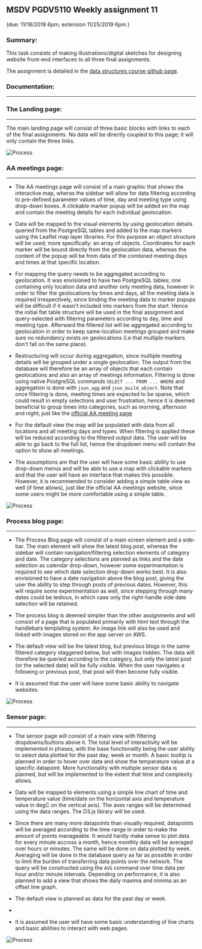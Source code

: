 ## MSDV PGDV5110 Weekly assignment 11 
(due: 11/18/2019 6pm; extension 11/25/2019 6pm )

### Summary:

This task consists of making illustrations/digital sketches for
designing website front-end interfaces to all three final assignments.

The assignment is detailed in the [data structures course github page](https://github.com/visualizedata/data-structures/blob/master/weekly_assignment_11.md).


### Documentation:
--------------------------

### The Landing page:
--------------------------


The main landing page will consist of three basic blocks with links to each 
of the final assignments. No data will be directly coupled to this page;
it will only contain the three links.

![Process](./images/0_landingpage.png)




### AA meetings page:
--------------------------


* The AA meetings page will consist of a main graphic that shows the interactive map, 
wheras the sidebar will allow for data filtering according to pre-defined parameter
values of time, day and meeting type using drop-down boxes.
A clickable marker popup will be added on the map and contain the meeting details for 
each individual geolocation.

* Data will be mapped to the visual elements by using geolocation details queried from 
the PostgreSQL tables and added to the map markers using the Leaflet map layer libraries.
For this purpose an object structure will be used; more specifically: an array of objects. 
Coordinates for each marker will be bound directly from the geolocation data, 
whereas the content of the popup will be from data of the combined meeting 
days and times at that specific location.

* For mapping the query needs to be aggregated according to geolocation. It was envisioned
to have two PostgreSQL tables; one containing only location data and another only meeting data, however
in order to filter the geolocations by times and days, all the meeting data is required irrespectively, 
since binding the meeting data to marker popups will be difficult if it wasn't included into markers from the start.
Hence the initial flat table structure will be used in the final assignment 
and query-selected with filtering parameters according to day, time 
and meeting type. Afterward the filtered list will be aggregated according to geolocation in order
to keep same-location meetings grouped and make sure no redundancy exists on geolocations (i.e that 
multiple markers don't fall on the same place).

* Restructuring will occur during aggregation, since multiple meeting details will be grouped under a single geolocation.
The output from the database will therefore be an array of objects that each contain geolocations and also an array of meetings information.
Filtering is done using native PostgreSQL commands `SELECT ... FROM ... WHERE` and 
aggregation is done with `json_agg` and `json_build_object`.
Note that once filtering is done, meeting times are expected to be sparse, which
could result in empty selections and user frustration, hence it is deemed beneficial to group times into 
categories, such as morning, afternoon and night; just like the [official AA meeting page](https://www.nyintergroup.org/meetings/?tsml-view=map)


* For the default view the map will be populated with data from all locations and all meeting days and types.
  When filtering is applied these will be reduced according to the filtered output data. The user will be able to
  go back to the full list, hence the dropdown menu will contain the option to show all meetings.  

* The assumptions are that the user will have some basic ability to use drop-down menus and will be able to 
  use a map with clickable markers and that the user will have an interface that makes this possible. 
  However, it is recommended to consider adding a simple table view as well (if time allows), 
  just like the official AA meetings website, since some users might be more comfortable using a simple table.


![Process](./images/1_aameetings.png)




### Process blog page:
--------------------------


* The Process Blog page will consist of a main screen element and a side-bar.
  The main element will show the latest blog post, whereas
  the sidebar will contain navigation/filtering selection elements of category and date.
  The category selections are planned as links and the date selection as calendar drop-down,
  however some experimentation is required to see which date selection drop-down works best.
  It is also envisioned to have a date navigation above the blog post, giving the user the ability to 
  step through posts of previous dates. However, this will require some experimentation as well, since
  stepping through many dates could be tedious, in which case only the right-handle
  side date selection will be retained. 

* The process blog is deemed simpler than the other assignments and will consist of a page
  that is populated primarily with html text through the handlebars templating system. 
  An image link will also be used and linked with images stored on the app server on AWS.

* The default view will be the latest blog, but previous blogs in the same filtered category staggered below, 
  but with images hidden. The data will therefore be queried according to the category, but only the latest post
  (or the selected date) will be fully visible. When the user navigates a following or previous post, that post
  will then become fully visible.

* It is assumed that the user will have some basic ability to navigate websites.


![Process](./images/2_processblog.png)




### Sensor page:
--------------------------

* The sensor page will consist of a main view with filtering dropdowns/buttons above it.
 The total level of interactivity will be implemented in phases, with the base functionality
being the user ability to select data plotted for the past day, week or month. 
A basic tooltip is planned in order to hover over data and show the temperature value at a specific datapoint.
More functionality with multiple sensor data is planned, but will be implemented to the extent that time and complexity allows.


* Data will be mapped to elements using a simple line chart of time and temperature value (time/date on the 
 horizontal axis and temperature value in degC on the vertical axis).
 The axes ranges will be determined using the data ranges. The D3.js library will be used.

* Since there are many more datapoints than visually required, datapoints will be averaged according
to the time range in order to make the amount of points manageable. It would hardly make sense to plot data for 
every minute accross a month, hence monthly data will be averaged over hours or minutes. The same will be done 
on data plotted by week. Averaging will be done in the database query as far as possible in order to limit the 
burden of transferring data points over the network. The query will be constructed using the `AVG` command
over time data per hour and/or minute intervals.
Depending on performance, it is also planned to add a view that shows the daily maxima and minima as an offset line graph.

* The default view is planned as data for the past day or week.
* 
* It is assumed the user will have some basic understanding of line charts and basic abilities to interact 
with web pages.


![Process](./images/3_iotSensor.png)
<!--* What will the visualization look like? Will it be interactive? If so, how?   -->
<!--* How will the data need to be mapped to the visual elements?  -->
<!--* For that mapping, what needs to be done to the data? Be specific and clear. Will it require filtering, aggregation, restructuring, and/or something else? How will this be done?  -->
<!--* What is the default view (if any)?  -->
<!--* What assumptions are you making about the user?  -->







